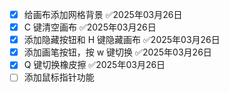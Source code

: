 
- [x] 给画布添加网格背景 ✅2025年03月26日
- [x] C 键清空画布 ✅2025年03月26日
- [x] 添加隐藏按钮和 H 键隐藏画布 ✅2025年03月26日
- [x] 添加画笔按钮，按 w 键切换 ✅2025年03月26日
- [x] Q 键切换橡皮擦 ✅2025年03月26日
- [ ] 添加鼠标指针功能
